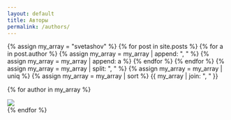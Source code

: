 ```yaml
---
layout: default
title: Авторы
permalink: /authors/
---
```


{% assign my_array = "svetashov" %}
{% for post in site.posts %}
{% for a in post.author %}
{% assign my_array = my_array | append: ", " %}
{% assign my_array = my_array | append: a %}
{% endfor %}
{% endfor %}
{% assign my_array = my_array | split: ", " %}
{% assign my_array = my_array | uniq %} 
{% assign my_array = my_array | sort %}
{{ my_array | join: ", " }}


{% for author in my_array %}
<div class="author">
<a href="/{{ author }}">
	<div class="author-photo"><img src="/images/author-{{ author }}.png"></div> 
</a>
</div>
{% endfor %}